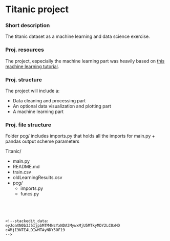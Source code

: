 
# Titanic project

### Short description
The titanic dataset as a machine learning and data science exercise.


### Proj. resources 
The project, especially the machine learning part was heavily based on [this machine learning tutorial](https://machinelearningmastery.com/machine-learning-in-python-step-by-step/).

### Proj. structure


The project will include a:
* Data cleaning and processing part
* An optional data visualization and plotting part
* A machine learning part

### Proj. file structure

Folder pcg/ includes imports.py that holds all the imports for main.py + pandas output scheme parameters

Titanic/
* main.py             
* README.md
* train.csv
* oldLearningResults.csv
* pcg/
  * imports.py
  * funcs.py


```




<!--stackedit_data:
eyJoaXN0b3J5IjpbMTM4NzYxNDA3MywxMjU5MTkyMDY2LC0xMD
c4MjI3NTE4LDIwMTAyNDY5OF19
-->
